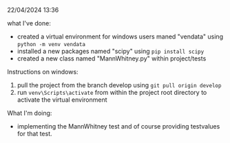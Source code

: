 22/04/2024 13:36

what I've done:
- created a virtual environment for windows users maned "vendata" using `python -m venv vendata`
- installed a new packages named "scipy" using `pip install scipy`
- created a new class named "MannWhitney.py"  within project/tests


Instructions
on windows:
 1. pull the project from the branch develop  using `git pull origin develop`
 2. run `venv\Scripts\activate` from within the project root directory to activate the virtual environment

What I'm doing:

- implementing the MannWhitney test and of course providing testvalues for that test.
 

